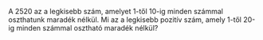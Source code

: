 A 2520 az a legkisebb szám, amelyet 1-től 10-ig minden számmal oszthatunk maradék nélkül. Mi az a legkisebb pozitív szám, amely 1-től 20-ig minden számmal osztható maradék nélkül?